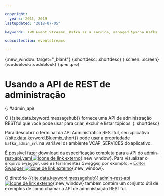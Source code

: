 ```yaml
---

copyright:
  years: 2015, 2019
lastupdated: "2018-07-05"

keywords: IBM Event Streams, Kafka as a service, managed Apache Kafka

subcollection: eventstreams

---
```


{:new_window: target="_blank"}
{:shortdesc: .shortdesc}
{:screen: .screen}
{:codeblock: .codeblock}
{:pre: .pre}

# Usando a API de REST de administração
{: #admin_api}

O {{site.data.keyword.messagehub}} fornece uma API de administração RESTful que você pode
usar para criar, excluir e listar tópicos.
{: shortdesc}

Para descobrir o terminal da API Administration RESTful, seu aplicativo
{{site.data.keyword.Bluemix_short}}
pode usar a propriedade `kafka_admin_url` na variável de ambiente VCAP_SERVICES
            do aplicativo.

É possível fazer download da especificação completa para a API do [admin-rest-api.yaml ![Ícone de link externo](../../icons/launch-glyph.svg "Ícone de link externo")](https://github.com/ibm-messaging/event-streams-docs/blob/master/admin-rest-api/admin-rest-api.yaml){:new_window}.
Para visualizar o arquivo swagger, use as ferramentas Swagger, por exemplo, o [Editor
Swagger ![ícone de link externo](../../icons/launch-glyph.svg "Ícone de link externo")](http://editor.swagger.io/#/){:new_window}.

O diretório [{{site.data.keyword.messagehub}} admin-rest-api ![Ícone de link externo](../../icons/launch-glyph.svg "Ícone de link externo")](https://github.com/ibm-messaging/event-streams-docs/tree/master/admin-rest-api){:new_window} também contém um conjunto útil de exemplos de como chamar a API de administração RESTful.


